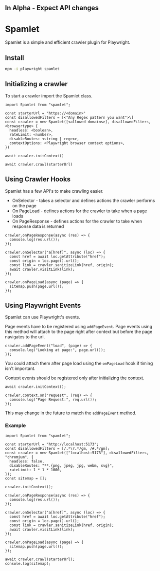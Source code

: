 ## In Alpha - Expect API changes

# Spamlet

Spamlet is a simple and efficient crawler plugin for Playwright.

## Install

```bash
npm -i playwright spamlet
```

## Initializing a crawler

To start a crawler import the Spamlet class.

```JS
import Spamlet from "spamlet";

const starterUrl = "https://<domain>"
const disallowedFilters = [<"Any Regex pattern you want">\]
const crawler = new Spamlet([<allowed domains>], disallowedFilters, <browsertype> {
  headless: <boolean>,
  rateLimit: <number>,
  disableRoutes: <string | regex>,
  contextOptions: <Playwright browser context options>,
})

await crawler.initContext()

await crawler.crawl(starterUrl)
```

## Using Crawler Hooks

Spamlet has a few API's to make crawling easier.

- OnSelector - takes a selector and defines actions the crawler performs on the page
- On PageLoad - defines actions for the crawler to take when a page loads
- On PageResponse - defines actions for the crawler to take when response data is returned

```JS
crawler.onPageResponse(async (res) => {
  console.log(res.url());
});

crawler.onSelector("a[href]", async (loc) => {
  const href = await loc.getAttribute("href");
  const origin = loc.page().url();
  const link = crawler.sanitizeLink(href, origin);
  await crawler.visitLink(link);
});

crawler.onPageLoad(async (page) => {
  sitemap.push(page.url());
});
```

## Using Playwright Events

Spamlet can use Playwright's events.

Page events have to be registered using `addPageEvent`. Page events using this method will attach to the page right after context but before the page navigates to the url.

```JS
crawler.addPageEvent("load", (page) => {
  console.log("Looking at page:", page.url());
});
```

You could attach them after page load using the `onPageLoad` hook if timing isn't important.

Context events should be registered only after initializing the context.

```JS
await crawler.initContext();

crawler.context.on("request", (req) => {
  console.log("Page Request:", req.url());
});
```

This may change in the future to match the `addPageEvent` method.

### Example

```JS
import Spamlet from "spamlet";

const starterUrl = "http://localhost:5173";
const disallowedFilters = [/.*\?.*/gm, /#.*/gm];
const crawler = new Spamlet(["localhost:5173"], disallowedFilters, "chromium", {
  headless: false,
  disableRoutes: "**.{png, jpeg, jpg, webm, svg}",
  rateLimit: 1 * 1 * 1000,
});
const sitemap = [];

crawler.initContext();

crawler.onPageResponse(async (res) => {
  console.log(res.url());
});

crawler.onSelector("a[href]", async (loc) => {
  const href = await loc.getAttribute("href");
  const origin = loc.page().url();
  const link = crawler.sanitizeLink(href, origin);
  await crawler.visitLink(link);
});

crawler.onPageLoad(async (page) => {
  sitemap.push(page.url());
});

await crawler.crawl(starterUrl);
console.log(sitemap);
```
